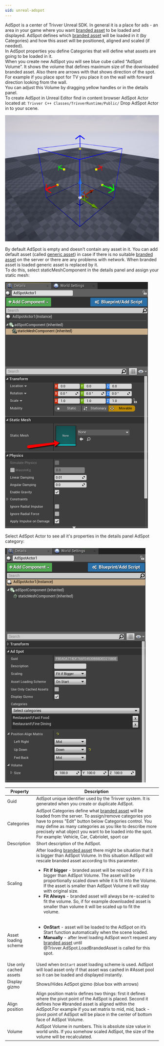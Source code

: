 ```yaml
---
uid: unreal-adspot
---
```


AdSpot is a center of Trivver Unreal SDK. In general it is a place for ads - an area in your game where you want [branded asset](xref:unity-branded-asset-term) to be loaded and displayed. AdSpot defines which [branded asset](xref:unity-branded-asset-term) will be loaded in it (by Categories) and how this asset will be positioned, aligned and scaled (if needed).  
In AdSpot properties you define Categories that will define what assets are going to be loaded in it.  
When you create new AdSpot you will see blue cube called “AdSpot Volume”. It shows the volume that defines maximum size of the downloaded branded asset. Also there are arrows with that shows direction  of the spot. For example if you place spot for TV you place it on the wall with forward direction looking from the wall.  
You can adjust this Volume by dragging yellow handles or in the details panel.  
To create AdSpot in Unreal Editor find in content browser AdSpot Actor located at: `Trivver C++ Classes/TrivverRuntime/Public/`
Drop AdSpot Actor in to your scene.

![AdSpot](../../images/unreal_adspot.png "AdSpot")

By default AdSpot is empty and doesn't contain any asset in it. 
You can add default asset (called [generic asset](xref:unity-generic-asset-term)) in case if there is no suitable [branded asset](xref:unity-branded-asset-term) on the server or there are any problems with network.
When branded asset is loaded generic asset is replaced by it.  
To do this, select staticMeshComponent in the details panel and assign your static mesh:

![AdSpot](../../images/unreal_adspot_actor.png "AdSpotActor")

Select AdSpot Actor to see all it's properties in the details panel AdSpot category:

![AdSpot inspector](../../images/unreal_adspot_details.png "AdSpot inspector")


| Property              | Description                                                                                                                                                                                                                                                                                                                                                                                                                                                                             |
|-----------------------|-----------------------------------------------------------------------------------------------------------------------------------------------------------------------------------------------------------------------------------------------------------------------------------------------------------------------------------------------------------------------------------------------------------------------------------------------------------------------------------------|
| Guid                  | AdSpot unique identifier used by the Trivver system. It is generated when you create or duplicate AdSpot.                                                                                                                                                                                                                                                                                                                                                                               |
| Categories            | AdSpot Categories define what [branded asset](xref:unity-branded-asset-term) will be loaded from the server. To assign/remove categories yoo have to press "Edit" button below Categories control. You may define as many categories as you like to describe more precisely what object you want to be loaded into the spot. For example: Vehicle, Car, Cabriolet, sport car                                                                                                                                                                                   |
| Description           | Short description of the AdSpot.                                                                                                                                                                                                                                                                                                                                                                                                                                                        |
| Scaling               | After loading [branded asset](xref:unity-branded-asset-term) there might be situation that it is bigger than AdSpot Volume. In this situation AdSpot will rescale branded asset according to this parameter. </br> <ul> <li> **Fit if bigger** - branded asset will be resized only if it is bigger than AdSpot Volume. The asset will be proportionally scaled down while it is fit into the Volume. If the asset is smaller than AdSpot Volume it will stay with original size. </li> <li> **Fit Always** - branded asset will always be re-scaled to fit the volume. So, if for example downloaded asset is smaller than volume it will be scaled up to fit the volume. </li> </ul>                              |
| Asset loading scheme  | <ul> <li> **OnStart** - asset will be loaded to the AdSpot on it’s Start function automatically when the scene loaded.  </li> <li> **Manually** - after level loading AdSpot won’t request any [branded asset](xref:unity-branded-asset-term) until @Trivver.AdSpot.LoadBrandedAsset is called for this spot. </li> <ul>                                                                                                                                                                                                               |
| Use only cached assets | Used when `OnStart` asset loading scheme is used. AdSpot will load asset only if that asset was cashed in #Asset pool so it can be loaded and displayed instantly.                                                                                                                                                                                                                                                                                                                        |
| Display gizmo         | Shows/Hides AdSpot gizmo (blue box with arrows)                                                                                                                                                                                                                                                                                                                                                                                                                                         |
| Align position        | Align position matrix defines two things: first it defines where the pivot point of the AdSpot is placed. Second it defines how #branded asset is aligned within the AdSpot.For example if you set matrix to mid, mid, back - pivot point of AdSpot will be place in the center of bottom face of AdSpot Volume.                                                                                                                            |
| Volume                | AdSpot Volume in numbers. This is absolute size value in world units. If you somehow scaled AdSpot, the size of the volume will be recalculated.                                            
